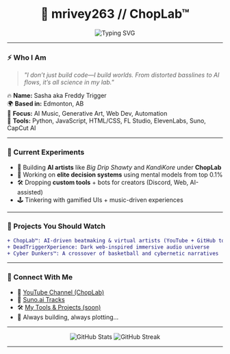<h1 align="center">🧪 mrivey263 // ChopLab™</h1>
<p align="center">
  <img src="https://readme-typing-svg.herokuapp.com?font=Fira+Code&size=24&duration=4000&pause=500&color=9C00FF&center=true&vCenter=true&width=435&lines=🎷+Creator+of+ChopLab™;🤖+AI+Artist+Engineer;🎻+Sound+Designer+%2F+Beatmaker;🧬+Tech+with+a+Twist" alt="Typing SVG" />
</p>

---

### ⚡ Who I Am

> *"I don’t just build code—I build worlds. From distorted basslines to AI flows, it’s all science in my lab."*  

🔥 **Name:** Sasha aka Freddy Trigger  
🌍 **Based in:** Edmonton, AB  
🎨 **Focus:** AI Music, Generative Art, Web Dev, Automation  
🧠 **Tools:** Python, JavaScript, HTML/CSS, FL Studio, ElevenLabs, Suno, CapCut AI  

---

### 🧪 Current Experiments

- 🎵 Building **AI artists** like *Big Drip Shawty* and *KandiKore* under **ChopLab**
- 🧠 Working on **elite decision systems** using mental models from top 0.1%
- 🛠️ Dropping **custom tools** + bots for creators (Discord, Web, AI-assisted)
- 🕹️ Tinkering with gamified UIs + music-driven experiences

---

### 🚀 Projects You Should Watch

```diff
+ ChopLab™: AI-driven beatmaking & virtual artists (YouTube + GitHub tools coming soon)
+ DeadTriggerXperience: Dark web-inspired immersive audio universe
+ Cyber Dunkers™: A crossover of basketball and cybernetic narratives
```

---

### 🧠 Connect With Me

- 🎵 [YouTube Channel (ChopLab)](https://www.youtube.com)  
- 🧬 [Suno.ai Tracks](https://suno.com)  
- 🛠️ [My Tools & Projects (soon)](https://github.com/mrivey263)  
- 🖤 Always building, always plotting...

---

<p align="center">
  <img src="https://github-readme-stats.vercel.app/api?username=your-username&show_icons=true&theme=tokyonight&count_private=true" alt="GitHub Stats" />
  <img src="https://github-readme-streak-stats.herokuapp.com/?user=your-username&theme=tokyonight" alt="GitHub Streak" />
</p>

---

<!-- Replace 'your-username' with your actual GitHub username -->
